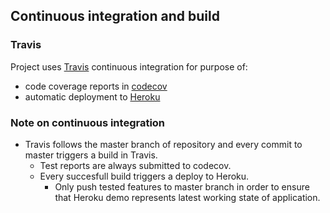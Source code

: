 ## Continuous integration and build

### Travis
Project uses [Travis](https://travis-ci.org/akiutoslahti/ohtu-miniprojekti2018) continuous integration for purpose of: 
* code coverage reports in [codecov](https://codecov.io/gh/akiutoslahti/ohtu-miniprojekti2018)
* automatic deployment to [Heroku](https://ohtutips.herokuapp.com/)

### Note on continuous integration
* Travis follows the master branch of repository and every commit to master triggers a build in Travis.
	* Test reports are always submitted to codecov.
	* Every succesfull build triggers a deploy to Heroku.
		* Only push tested features to master branch in order to ensure that Heroku demo represents latest working state of application.
